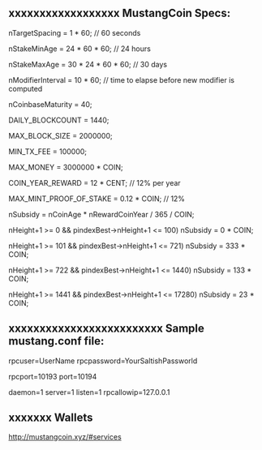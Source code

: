 xxxxxxxxxxxxxxxxxx
MustangCoin Specs:
------------------

nTargetSpacing = 1 * 60; // 60 seconds

nStakeMinAge = 24 * 60 * 60; // 24 hours

nStakeMaxAge = 30 * 24 * 60 * 60;           // 30 days

nModifierInterval = 10 * 60; // time to elapse before new modifier is computed

nCoinbaseMaturity = 40;

DAILY_BLOCKCOUNT =  1440;

MAX_BLOCK_SIZE = 2000000;

MIN_TX_FEE = 100000;

MAX_MONEY = 3000000 * COIN;

COIN_YEAR_REWARD = 12 * CENT; // 12% per year

MAX_MINT_PROOF_OF_STAKE = 0.12 * COIN;	// 12%


nSubsidy = nCoinAge * nRewardCoinYear / 365 / COIN;

nHeight+1 >= 0 && pindexBest->nHeight+1 <= 100)
nSubsidy = 0 * COIN;

nHeight+1 >= 101 && pindexBest->nHeight+1 <= 721)
nSubsidy = 333 * COIN;

nHeight+1 >= 722 && pindexBest->nHeight+1 <= 1440)
nSubsidy = 133 * COIN;

nHeight+1 >= 1441 && pindexBest->nHeight+1 <= 17280)
nSubsidy = 23 * COIN;

xxxxxxxxxxxxxxxxxxxxxxxxx
Sample mustang.conf file:
-------------------------

rpcuser=UserName
rpcpassword=YourSaltishPassworld 

rpcport=10193
port=10194

daemon=1
server=1
listen=1
rpcallowip=127.0.0.1

xxxxxxx
Wallets
-------
http://mustangcoin.xyz/#services
